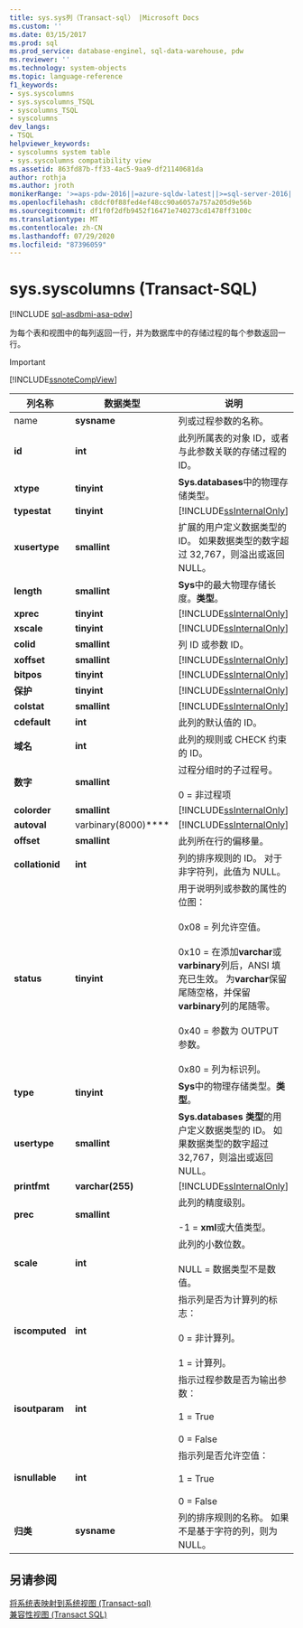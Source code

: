 ```yaml
---
title: sys.sys列（Transact-sql） |Microsoft Docs
ms.custom: ''
ms.date: 03/15/2017
ms.prod: sql
ms.prod_service: database-enginel, sql-data-warehouse, pdw
ms.reviewer: ''
ms.technology: system-objects
ms.topic: language-reference
f1_keywords:
- sys.syscolumns
- sys.syscolumns_TSQL
- syscolumns_TSQL
- syscolumns
dev_langs:
- TSQL
helpviewer_keywords:
- syscolumns system table
- sys.syscolumns compatibility view
ms.assetid: 863fd87b-ff33-4ac5-9aa9-df21140681da
author: rothja
ms.author: jroth
monikerRange: '>=aps-pdw-2016||=azure-sqldw-latest||>=sql-server-2016||=sqlallproducts-allversions||>=sql-server-linux-2017||=azuresqldb-mi-current'
ms.openlocfilehash: c8dcf0f88fed4ef48cc90a6057a757a205d9e56b
ms.sourcegitcommit: df1f0f2dfb9452f16471e740273cd1478ff3100c
ms.translationtype: MT
ms.contentlocale: zh-CN
ms.lasthandoff: 07/29/2020
ms.locfileid: "87396059"
---
```

# <a name="syssyscolumns-transact-sql"></a>sys.syscolumns (Transact-SQL)
[!INCLUDE [sql-asdbmi-asa-pdw](../../includes/applies-to-version/sql-asdbmi-asa-pdw.md)]

  为每个表和视图中的每列返回一行，并为数据库中的存储过程的每个参数返回一行。  
  
> [!IMPORTANT]  
>  [!INCLUDE[ssnoteCompView](../../includes/ssnotecompview-md.md)]  
  
|列名称|数据类型|说明|  
|-----------------|---------------|-----------------|  
|name|**sysname**|列或过程参数的名称。|  
|**id**|**int**|此列所属表的对象 ID，或者与此参数关联的存储过程的 ID。|  
|**xtype**|**tinyint**|**Sys.databases**中的物理存储类型。|  
|**typestat**|**tinyint**|[!INCLUDE[ssInternalOnly](../../includes/ssinternalonly-md.md)]|  
|**xusertype**|**smallint**|扩展的用户定义数据类型的 ID。 如果数据类型的数字超过 32,767，则溢出或返回 NULL。|  
|**length**|**smallint**|**Sys**中的最大物理存储长度。**类型**。|  
|**xprec**|**tinyint**|[!INCLUDE[ssInternalOnly](../../includes/ssinternalonly-md.md)]|  
|**xscale**|**tinyint**|[!INCLUDE[ssInternalOnly](../../includes/ssinternalonly-md.md)]|  
|**colid**|**smallint**|列 ID 或参数 ID。|  
|**xoffset**|**smallint**|[!INCLUDE[ssInternalOnly](../../includes/ssinternalonly-md.md)]|  
|**bitpos**|**tinyint**|[!INCLUDE[ssInternalOnly](../../includes/ssinternalonly-md.md)]|  
|**保护**|**tinyint**|[!INCLUDE[ssInternalOnly](../../includes/ssinternalonly-md.md)]|  
|**colstat**|**smallint**|[!INCLUDE[ssInternalOnly](../../includes/ssinternalonly-md.md)]|  
|**cdefault**|**int**|此列的默认值的 ID。|  
|**域名**|**int**|此列的规则或 CHECK 约束的 ID。|  
|**数字**|**smallint**|过程分组时的子过程号。<br /><br /> 0 = 非过程项|  
|**colorder**|**smallint**|[!INCLUDE[ssInternalOnly](../../includes/ssinternalonly-md.md)]|  
|**autoval**|varbinary(8000)****|[!INCLUDE[ssInternalOnly](../../includes/ssinternalonly-md.md)]|  
|**offset**|**smallint**|此列所在行的偏移量。|  
|**collationid**|**int**|列的排序规则的 ID。 对于非字符列，此值为 NULL。|  
|**status**|**tinyint**|用于说明列或参数的属性的位图：<br /><br /> 0x08 = 列允许空值。<br /><br /> 0x10 = 在添加**varchar**或**varbinary**列后，ANSI 填充已生效。 为**varchar**保留尾随空格，并保留**varbinary**列的尾随零。<br /><br /> 0x40 = 参数为 OUTPUT 参数。<br /><br /> 0x80 = 列为标识列。|  
|**type**|**tinyint**|**Sys**中的物理存储类型。**类型**。|  
|**usertype**|**smallint**|**Sys.databases 类型**的用户定义数据类型的 ID。 如果数据类型的数字超过 32,767，则溢出或返回 NULL。|  
|**printfmt**|**varchar(255)**|[!INCLUDE[ssInternalOnly](../../includes/ssinternalonly-md.md)]|  
|**prec**|**smallint**|此列的精度级别。<br /><br /> -1 = **xml**或大值类型。|  
|**scale**|**int**|此列的小数位数。<br /><br /> NULL = 数据类型不是数值。|  
|**iscomputed**|**int**|指示列是否为计算列的标志：<br /><br /> 0 = 非计算列。<br /><br /> 1 = 计算列。|  
|**isoutparam**|**int**|指示过程参数是否为输出参数：<br /><br /> 1 = True<br /><br /> 0 = False|  
|**isnullable**|**int**|指示列是否允许空值：<br /><br /> 1 = True<br /><br /> 0 = False|  
|**归类**|**sysname**|列的排序规则的名称。 如果不是基于字符的列，则为 NULL。|  
  
## <a name="see-also"></a>另请参阅  
 [将系统表映射到系统视图 &#40;Transact-sql&#41;](../../relational-databases/system-tables/mapping-system-tables-to-system-views-transact-sql.md)   
 [兼容性视图 (Transact SQL)](~/relational-databases/system-compatibility-views/system-compatibility-views-transact-sql.md)  
  
  
